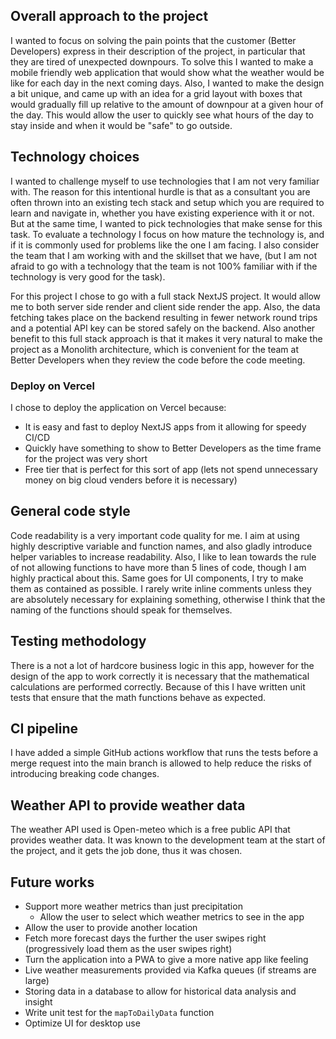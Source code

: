 
## Overall approach to the project
I wanted to focus on solving the pain points that the customer (Better Developers) express in their description of the project, in particular that they are tired of unexpected downpours. To solve this I wanted to make a mobile friendly web application that would show what the weather would be like for each day in the next coming days. Also, I wanted to make the design a bit unique, and came up with an idea for a grid layout with boxes that would gradually fill up relative to the amount of downpour at a given hour of the day. This would allow the user to quickly see what hours of the day to stay inside and when it would be "safe" to go outside.

## Technology choices
I wanted to challenge myself to use technologies that I am not very familiar with. The reason for this intentional hurdle is that as a consultant you are often thrown into an existing tech stack and setup which you are required to learn and navigate in, whether you have existing experience with it or not. But at the same time, I wanted to pick technologies that make sense for this task. To evaluate a technology I focus on how mature the technology is, and if it is commonly used for problems like the one I am facing. I also consider the team that I am working with and the skillset that we have, (but I am not afraid to go with a technology that the team is not 100% familiar with if the technology is very good for the task). 

For this project I chose to go with a full stack NextJS project. It would allow me to both server side render and client side render the app. Also, the data fetching takes place on the backend resulting in fewer network round trips and a potential API key can be stored safely on the backend. 
Also another benefit to this full stack approach is that it makes it very natural to make the project as a Monolith architecture, which is convenient for the team at Better Developers when they review the code before the code meeting.

### Deploy on Vercel
I chose to deploy the application on Vercel because: 
- It is easy and fast to deploy NextJS apps from it allowing for speedy CI/CD
- Quickly have something to show to Better Developers as the time frame for the project was very short
- Free tier that is perfect for this sort of app (lets not spend unnecessary money on big cloud venders before it is necessary)

## General code style
Code readability is a very important code quality for me. I aim at using highly descriptive variable and function names, and also gladly introduce helper variables to increase readability. Also, I like to lean towards the rule of not allowing functions to have more than 5 lines of code, though I am highly practical about this. Same goes for UI components, I try to make them as contained as possible. I rarely write inline comments unless they are absolutely necessary for explaining something, otherwise I think that the naming of the functions should speak for themselves.

## Testing methodology
There is a not a lot of hardcore business logic in this app, however for the design of the app to work correctly it is necessary that the mathematical calculations are performed correctly. Because of this I have written unit tests that ensure that the math functions behave as expected.

## CI pipeline
I have added a simple GitHub actions workflow that runs the tests before a merge request into the main branch is allowed to help reduce the risks of introducing breaking code changes.

## Weather API to provide weather data
The weather API used is Open-meteo which is a free public API that provides weather data. It was known to the development team at the start of the project, and it gets the job done, thus it was chosen.

## Future works
- Support more weather metrics than just precipitation
  - Allow the user to select which weather metrics to see in the app
- Allow the user to provide another location
- Fetch more forecast days the further the user swipes right (progressively load them as the user swipes right)
- Turn the application into a PWA to give a more native app like feeling
- Live weather measurements provided via Kafka queues (if streams are large) 
- Storing data in a database to allow for historical data analysis and insight
- Write unit test for the `mapToDailyData` function
- Optimize UI for desktop use
